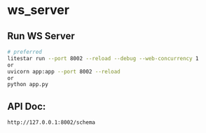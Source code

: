 # ws_server

## Run WS Server
```bash
# preferred
litestar run --port 8002 --reload --debug --web-concurrency 1
or
uvicorn app:app --port 8002 --reload
or
python app.py
```

## API Doc:
```http://127.0.0.1:8002/schema```
